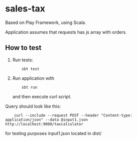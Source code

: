# sales-tax

Based on Play Framework, using Scala.

Application assumes that requests has js array with orders.


## How to test
1. Run tests:
    ```
        sbt test
    ```

2. Run application with
    ```
        sbt run
    ```
    and then execute curl script.

Query should look like this:

```
    curl --include --request POST --header "Content-type: application/json" --data @input1.json http://localhost:9000/taxcalculator
```

for testing purposes input1.json located in dist/